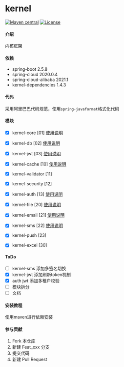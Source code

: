 # kernel
[![Maven central](https://maven-badges.herokuapp.com/maven-central/com.gitee.fubluesky.kernel/kernel/badge.svg)](https://maven-badges.herokuapp.com/maven-central/com.gitee.fubluesky.kernel/kernel)
[![License](http://img.shields.io/:license-apache-brightgreen.svg)](http://www.apache.org/licenses/LICENSE-2.0.html)
#### 介绍
内核框架
#### 依赖
- spring-boot 2.5.8
- spring-cloud 2020.0.4
- spring-cloud-alibaba 2021.1
- kernel-dependencies 1.4.3
#### 代码
采用阿里巴巴代码规范，使用`spring-javaformat`格式化代码
#### 模块
- [x] kernel-core [01] [使用说明](kernel-core/README.md)
- [x] kernel-db [02] [使用说明](kernel-db/README.md)
- [x] kernel-jwt [03] [使用说明](kernel-jwt/README.md)

- [x] kernel-cache [10] [使用说明](kernel-cache/README.md)
- [x] kernel-validator [11]
- [x] kernel-security [12]
- [x] kernel-auth [13] [使用说明](kernel-auth/README.md)

- [x] kernel-file [20] [使用说明](kernel-file/README.md)
- [x] kernel-email [21] [使用说明](kernel-email/README.md)
- [x] kernel-sms [22] [使用说明](kernel-sms/README.md)
- [x] kernel-push [23]

- [x] kernel-excel [30]

#### ToDo
- [ ] kernel-sms 添加多签名切换
- [x] kernel-jwt 添加刷新token机制
- [x] auth jwt 添加多租户校验
- [ ] 模块拆分
- [ ] 文档
#### 安装教程
使用maven进行依赖安装

#### 参与贡献

1.  Fork 本仓库
2.  新建 Feat_xxx 分支
3.  提交代码
4.  新建 Pull Request
